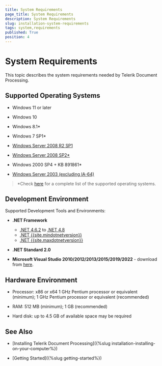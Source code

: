 ```yaml
---
title: System Requirements
page_title: System Requirements
description: System Requirements
slug: installation-system-requirements
tags: system,requirements
published: True
position: 4
---
```


# System Requirements

This topic describes the system requirements needed by Telerik Document Processing.

## Supported Operating Systems

* Windows 11 or later

* Windows 10

* Windows 8.1*

* Windows 7 SP1*

* [Windows Server 2008 R2 SP1](https://learn.microsoft.com/en-us/dotnet/framework/get-started/system-requirements#server-operating-systems)

* [Windows Server 2008 SP2*](https://learn.microsoft.com/en-us/dotnet/framework/get-started/system-requirements#server-operating-systems)

* Windows 2000 SP4 + KB 891861*

* [Windows Server 2003 (excluding IA-64)](https://learn.microsoft.com/en-us/dotnet/framework/get-started/system-requirements#server-operating-systems)

>*Check [here](https://learn.microsoft.com/en-us/dotnet/framework/migration-guide/versions-and-dependencies?source=recommendations#net-framework-462) for a complete list of the supported operating systems.

## Development Environment

Supported Development Tools and Environments:
        
* **.NET Framework**
	* [.NET 4.6.2](https://dotnet.microsoft.com/en-us/download/dotnet-framework/net462) to [.NET 4.8](https://dotnet.microsoft.com/en-us/download/dotnet-framework/net48)
	* [.NET {{site.mindotnetversion}}](https://dotnet.microsoft.com/download/dotnet/{{site.mindotnetversion}}.0)
	* [.NET {{site.maxdotnetversion}}](https://dotnet.microsoft.com/download/dotnet/{{site.maxdotnetversion}}.0)
   
* **.NET Standard 2.0** 

* __Microsoft Visual Studio 2010/2012/2013/2015/2019/2022__ - download from [here](http://www.microsoft.com/visualstudio/eng/downloads).
  
## Hardware Environment

* Processor: x86 or x64  1 GHz Pentium processor or equivalent (minimum); 1 GHz Pentium processor or equivalent (recommended)

* RAM: 512 MB (minimum); 1 GB (recommended)

* Hard disk: up to 4.5 GB of available space may be required


## See Also

 * [Installing Telerik Document Processing]({%slug installation-installing-on-your-computer%})

 * [Getting Started]({%slug getting-started%})

